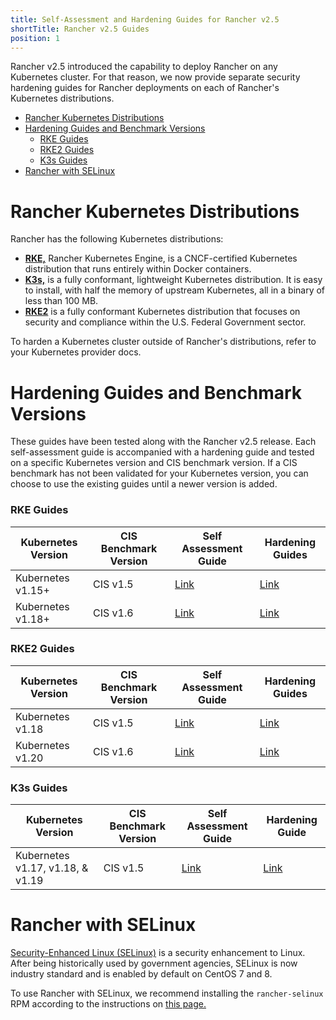 ```yaml
---
title: Self-Assessment and Hardening Guides for Rancher v2.5
shortTitle: Rancher v2.5 Guides
position: 1
---
```


Rancher v2.5 introduced the capability to deploy Rancher on any Kubernetes cluster. For that reason, we now provide separate security hardening guides for Rancher deployments on each of Rancher's Kubernetes distributions.

- [Rancher Kubernetes Distributions](#rancher-kubernetes-distributions)
- [Hardening Guides and Benchmark Versions](#hardening-guides-and-benchmark-versions)
  - [RKE Guides](#rke-guides)
  - [RKE2 Guides](#rke2-guides)
  - [K3s Guides](#k3s)
- [Rancher with SELinux](#rancher-with-selinux)

# Rancher Kubernetes Distributions

Rancher has the following Kubernetes distributions:

- [**RKE,**](https://rancher.com/docs/rke/latest/en/) Rancher Kubernetes Engine, is a CNCF-certified Kubernetes distribution that runs entirely within Docker containers. 
- [**K3s,**](https://rancher.com/docs/k3s/latest/en/) is a fully conformant, lightweight Kubernetes distribution. It is easy to install, with half the memory of upstream Kubernetes, all in a binary of less than 100 MB.
- [**RKE2**](https://docs.rke2.io/) is a fully conformant Kubernetes distribution that focuses on security and compliance within the U.S. Federal Government sector.

To harden a Kubernetes cluster outside of Rancher's distributions, refer to your Kubernetes provider docs.

# Hardening Guides and Benchmark Versions

These guides have been tested along with the Rancher v2.5 release. Each self-assessment guide is accompanied with a hardening guide and tested on a specific Kubernetes version and CIS benchmark version. If a CIS benchmark has not been validated for your Kubernetes version, you can choose to use the existing guides until a newer version is added.

### RKE Guides

Kubernetes Version | CIS Benchmark Version | Self Assessment Guide | Hardening Guides
---|---|---|---
Kubernetes v1.15+ | CIS v1.5 | [Link](./1.5-benchmark-2.5) | [Link](./1.5-hardening-2.5)
Kubernetes v1.18+ | CIS v1.6 | [Link](./1.6-benchmark-2.5) | [Link](./1.6-hardening-2.5)

### RKE2 Guides

Kubernetes Version | CIS Benchmark Version | Self Assessment Guide | Hardening Guides
---|---|---|---
Kubernetes v1.18 | CIS v1.5 | [Link](https://docs.rke2.io/security/cis_self_assessment15/) | [Link](https://docs.rke2.io/security/hardening_guide/)
Kubernetes v1.20 | CIS v1.6 | [Link](https://docs.rke2.io/security/cis_self_assessment16/) | [Link](https://docs.rke2.io/security/hardening_guide/)

### K3s Guides

Kubernetes Version | CIS Benchmark Version | Self Assessment Guide | Hardening Guide
---|---|---|---
Kubernetes v1.17, v1.18, & v1.19 | CIS v1.5 | [Link](https://rancher.com/docs/k3s/latest/en/security/self_assessment/) | [Link](https://rancher.com/docs/k3s/latest/en/security/hardening_guide/)


# Rancher with SELinux

[Security-Enhanced Linux (SELinux)](https://en.wikipedia.org/wiki/Security-Enhanced_Linux) is a security enhancement to Linux. After being historically used by government agencies, SELinux is now industry standard and is enabled by default on CentOS 7 and 8.

To use Rancher with SELinux, we recommend installing the `rancher-selinux` RPM according to the instructions on [this page.](https://rancher.com/docs/rancher/v2.6/en/security/selinux/#installing-the-rancher-selinux-rpm)
